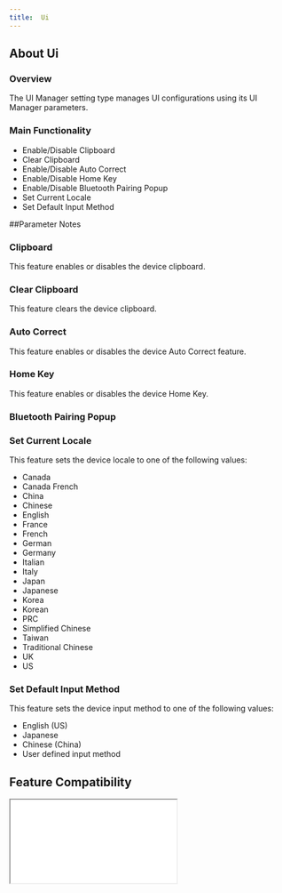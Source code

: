 ```yaml
---
title:  Ui
---
```


## About Ui

### Overview

The UI Manager setting type manages UI configurations using its UI Manager parameters. 

### Main Functionality

* Enable/Disable Clipboard
* Clear Clipboard 
* Enable/Disable Auto Correct
* Enable/Disable Home Key
* Enable/Disable Bluetooth Pairing Popup
* Set Current Locale 
* Set Default Input Method 


##Parameter Notes
### Clipboard
This feature enables or disables the device clipboard.

### Clear Clipboard
This feature clears the device clipboard.

### Auto Correct
This feature enables or disables the device Auto Correct feature.

### Home Key
This feature enables or disables the device Home Key.

### Bluetooth Pairing Popup


### Set Current Locale
This feature sets the device locale to one of the following values:
 
* Canada
* Canada French
* China 
* Chinese
* English 
* France
* French
* German
* Germany
* Italian
* Italy
* Japan
* Japanese
* Korea
* Korean
* PRC
* Simplified Chinese
* Taiwan 
* Traditional Chinese
* UK
* US

### Set Default Input Method
This feature sets the device input method to one of the following values:

* English (US)
* Japanese
* Chinese (China)
* User defined input method


## Feature Compatibility
<iframe src="compare.html#mx=4.3&csp=UiMgr&os=All&embed=true"></iframe> 

